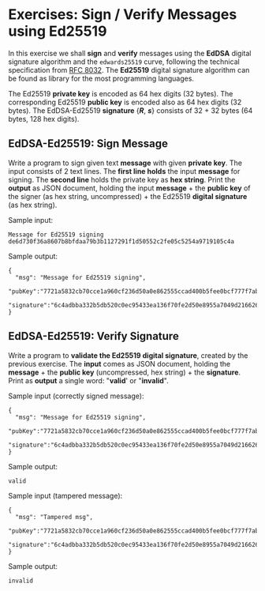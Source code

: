 # Exercises: Sign / Verify Messages using Ed25519

In this exercise we shall **sign** and **verify** messages using the **EdDSA** digital signature algorithm and the `edwards25519` curve, following the technical specification from [RFC 8032](https://tools.ietf.org/html/rfc8032#page-9). The **Ed25519** digital signature algorithm can be found as library for the most programming languages.

The Ed25519 **private key** is encoded as 64 hex digits \(32 bytes\). The corresponding Ed25519 **public key** is encoded also as 64 hex digits \(32 bytes\). The EdDSA-Ed25519 **signature** {_**R**_, _**s**_} consists of 32 + 32 bytes \(64 bytes, 128 hex digits\).

## EdDSA-Ed25519: Sign Message

Write a program to sign given text **message** with given **private key**. The input consists of 2 text lines. The **first line holds** the input **message** for signing. The **second line** holds the private key as **hex string**. Print the **output** as JSON document, holding the input **message** + the **public key** of the signer \(as hex string, uncompressed\) + the Ed25519 **digital signature** \(as hex string\).

Sample input:

```
Message for Ed25519 signing
de6d730f36a8607b8bfdaa79b3b1127291f1d50552c2fe05c5254a9719105c4a
```

Sample output:

```
{
  "msg": "Message for Ed25519 signing",
  "pubKey":"7721a5832cb70cce1a960cf236d50a0e862555ccad400b5fee0bcf777f7ab476",
  "signature":"6c4adbba332b5db520c0ec95433ea136f70fe2d50e8955a7049d216626a3491c0e5cbfefb8d779687cc9811311ccaf7cd07a0e96a570fb3a4b680a4ead60c602"
}
```

## EdDSA-Ed25519: Verify Signature

Write a program to **validate the Ed25519 digital signature**, created by the previous exercise. The **input** comes as JSON document, holding the **message** + the **public key** \(uncompressed, hex string\) + the **signature**. Print as **output** a single word: "**valid**' or "**invalid**".

Sample input \(correctly signed message\):

```
{
  "msg": "Message for Ed25519 signing",
  "pubKey":"7721a5832cb70cce1a960cf236d50a0e862555ccad400b5fee0bcf777f7ab476",
  "signature":"6c4adbba332b5db520c0ec95433ea136f70fe2d50e8955a7049d216626a3491c0e5cbfefb8d779687cc9811311ccaf7cd07a0e96a570fb3a4b680a4ead60c602"
}
```

Sample output:

```
valid
```

Sample input \(tampered message\):

```
{
  "msg": "Tampered msg",
  "pubKey":"7721a5832cb70cce1a960cf236d50a0e862555ccad400b5fee0bcf777f7ab476",
  "signature":"6c4adbba332b5db520c0ec95433ea136f70fe2d50e8955a7049d216626a3491c0e5cbfefb8d779687cc9811311ccaf7cd07a0e96a570fb3a4b680a4ead60c602"
}
```

Sample output:

```
invalid
```



